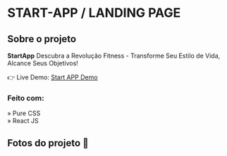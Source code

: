 <h1>START-APP / LANDING PAGE</h1>

<h2>Sobre o projeto</h2>

<p><b>StartApp</b> Descubra a Revolução Fitness - Transforme Seu Estilo de Vida, Alcance Seus Objetivos!</p>


👉 Live Demo: <a href='https://startapp-web.vercel.app'>Start APP Demo</a>

<h3>Feito com:</h3>

» Pure CSS <br>
» React JS

<h2>Fotos do projeto 📸</h2>
<br>
<br>
<br>
